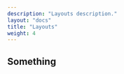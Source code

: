```yaml
---
description: "Layouts description."
layout: "docs"
title: "Layouts"
weight: 4
---
```


## Something
